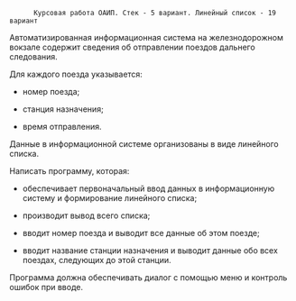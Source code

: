           Курсовая работа ОАИП. Стек - 5 вариант. Линейный список - 19 вариант



Автоматизированная информационная система на железнодорожном вокзале содержит сведения об отправлении поездов дальнего следования.

Для каждого поезда указывается:

* номер поезда;

* станция назначения;

* время отправления.

Данные в информационной системе организованы в виде линейного списка.

Написать программу, которая:

* обеспечивает первоначальный ввод данных в информационную систему и формирование линейного списка;

* производит вывод всего списка;

* вводит номер поезда и выводит все данные об этом поезде;

* вводит название станции назначения и выводит данные обо всех поездах, следующих до этой станции.

Программа должна обеспечивать диалог с помощью меню и контроль ошибок при вводе.
